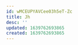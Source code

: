 ```yaml
---
id: wMCEUPYAVCee03h5eT-Zc
title: Jh
desc: ''
updated: 1639762693865
created: 1639762693865
---
```


